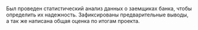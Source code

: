 Был проведен статистический анализ данных о заемщиках банка, чтобы определить их надежность. Зафиксированы предварительные выводы, а так же написана общая оценка по итогам проекта.
